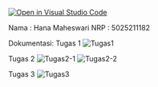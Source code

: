 [![Open in Visual Studio Code](https://classroom.github.com/assets/open-in-vscode-c66648af7eb3fe8bc4f294546bfd86ef473780cde1dea487d3c4ff354943c9ae.svg)](https://classroom.github.com/online_ide?assignment_repo_id=10264203&assignment_repo_type=AssignmentRepo)

Nama : Hana Maheswari
NRP : 5025211182

Dokumentasi:
Tugas 1
![Tugas1](https://github.com/KB-F-2023/individu-hanamahes78/assets/108173681/14182542-095d-4fc2-9a77-a701c2324b98)

Tugas 2
![Tugas2-1](https://github.com/KB-F-2023/individu-hanamahes78/assets/108173681/97ad7c4d-5f0c-485a-aa3a-72b953880641)
![Tugas2-2](https://github.com/KB-F-2023/individu-hanamahes78/assets/108173681/0dd6a9b8-eb5a-4008-8290-c4d1872dcf9f)

Tugas 3
![Tugas3](https://github.com/KB-F-2023/individu-hanamahes78/assets/108173681/e72bb224-e700-4f0a-bdd7-8d497fda3c30)
